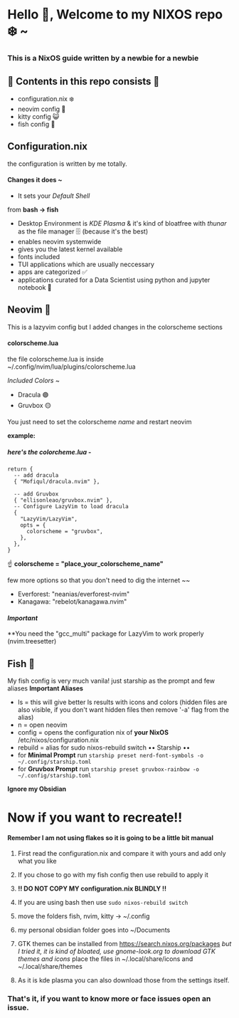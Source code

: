 # Hello 👋, Welcome to my NIXOS repo ❄️ ~
### This is a NixOS guide written by a newbie for a newbie

## 🔰 Contents in this repo consists 🔰
- configuration.nix ❄️
- neovim config 📝
- kitty config 😺 
- fish config 🐠 


## Configuration.nix
the configuration is written by me totally.
#### Changes it does ~
- It sets your *Default Shell*

from **bash -> fish**

- Desktop Environment is *KDE Plasma* & it's kind of bloatfree with *thunar* as the file manager 🗄️ (because it's the best)
- enables neovim systemwide
- gives you the latest kernel available
- fonts included
- TUI applications which are usually neccessary
- apps are categorized ✅
- applications curated for a Data Scientist using python and jupyter notebook 🐍


## Neovim 📝
This is a lazyvim config but I added changes in the colorscheme sections
#### colorscheme.lua
the file colorscheme.lua is inside ~/.config/nvim/lua/plugins/colorscheme.lua


*Included Colors* ~
- Dracula 🟣
- Gruvbox 🟡

 You just need to set the colorscheme *name* and restart neovim

**example:**
 ##### here's the colorcheme.lua -
```
return {
  -- add dracula
  { "Mofiqul/dracula.nvim" },
  
  -- add Gruvbox
  { "ellisonleao/gruvbox.nvim" },
  -- Configure LazyVim to load dracula
  {
    "LazyVim/LazyVim",
    opts = {
      colorscheme = "gruvbox",
    },
  },
}
```

 ☝️ **colorscheme = "place_your_colorscheme_name"**

 few more options so that you don't need to dig the internet ~~
 - Everforest: "neanias/everforest-nvim"
 - Kanagawa: "rebelot/kanagawa.nvim"
 
 #### *Important*
 **You need the "gcc_multi" package for LazyVim to work properly (nvim.treesetter)

## Fish 🐠 
My fish config is very much vanila! just starship as the prompt and few aliases
**Important Aliases**
- ls = this will give better ls results with icons and colors (hidden files are also visible, if you don't want hidden files then remove '-a' flag from the alias)
- n = open neovim
- config = opens the configuration nix of **your NixOS** /etc/nixos/configuration.nix
- rebuild = alias for sudo nixos-rebuild switch
•• Starship ••
- for **Minimal Prompt** run ``starship preset nerd-font-symbols -o ~/.config/starship.toml``
- for **Gruvbox Prompt** run ``starship preset gruvbox-rainbow -o ~/.config/starship.toml``


**Ignore my Obsidian**


# Now if you want to recreate!!
#### Remember I am not using flakes so it is going to be a little bit manual

1. First read the configuration.nix and compare it with yours and add only what you like
2. If you chose to go with my fish config then use rebuild to apply it
3. **!! DO NOT COPY MY configuration.nix BLINDLY !!**
4. If you are using bash then use
`` sudo nixos-rebuild switch ``
5. move the folders fish, nvim, kitty -> ~/.config
6. my personal obsidian folder goes into ~/Documents
7. GTK themes can be installed from https://search.nixos.org/packages
*but I tried it, it is kind of bloated, use gnome-look.org to download GTK themes and icons*
place the files in ~/.local/share/icons and ~/.local/share/themes

8. As it is kde plasma you can also download those from the settings itself.


### That's it, if you want to know more or face issues open an issue.
